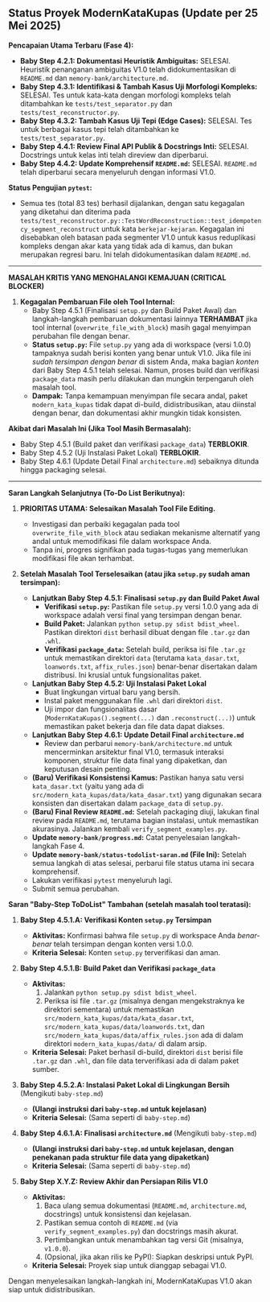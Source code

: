 ## Status Proyek ModernKataKupas (Update per 25 Mei 2025)

**Pencapaian Utama Terbaru (Fase 4):**

* **Baby Step 4.2.1: Dokumentasi Heuristik Ambiguitas:** SELESAI. Heuristik penanganan ambiguitas V1.0 telah didokumentasikan di `README.md` dan `memory-bank/architecture.md`.
* **Baby Step 4.3.1: Identifikasi & Tambah Kasus Uji Morfologi Kompleks:** SELESAI. Tes untuk kata-kata dengan morfologi kompleks telah ditambahkan ke `tests/test_separator.py` dan `tests/test_reconstructor.py`.
* **Baby Step 4.3.2: Tambah Kasus Uji Tepi (Edge Cases):** SELESAI. Tes untuk berbagai kasus tepi telah ditambahkan ke `tests/test_separator.py`.
* **Baby Step 4.4.1: Review Final API Publik & Docstrings Inti:** SELESAI. Docstrings untuk kelas inti telah direview dan diperbarui.
* **Baby Step 4.4.2: Update Komprehensif `README.md`:** SELESAI. `README.md` telah diperbarui secara menyeluruh dengan informasi V1.0.

**Status Pengujian `pytest`:**
* Semua tes (total 83 tes) berhasil dijalankan, dengan satu kegagalan yang diketahui dan diterima pada `tests/test_reconstructor.py::TestWordReconstruction::test_idempotency_segment_reconstruct` untuk kata `berkejar-kejaran`. Kegagalan ini disebabkan oleh batasan pada segmenter V1.0 untuk kasus reduplikasi kompleks dengan akar kata yang tidak ada di kamus, dan bukan merupakan regresi baru. Ini telah didokumentasikan dalam `README.md`.

---

**MASALAH KRITIS YANG MENGHALANGI KEMAJUAN (CRITICAL BLOCKER)**

1.  **Kegagalan Pembaruan File oleh Tool Internal:**
    * Baby Step 4.5.1 (Finalisasi `setup.py` dan Build Paket Awal) dan langkah-langkah pembaruan dokumentasi lainnya **TERHAMBAT** jika tool internal (`overwrite_file_with_block`) masih gagal menyimpan perubahan file dengan benar.
    * **Status `setup.py`:** File `setup.py` yang ada di workspace (versi 1.0.0) tampaknya sudah berisi konten yang benar untuk V1.0. Jika file ini *sudah tersimpan dengan benar* di sistem Anda, maka bagian *konten* dari Baby Step 4.5.1 telah selesai. Namun, proses build dan verifikasi `package_data` masih perlu dilakukan dan mungkin terpengaruh oleh masalah tool.
    * **Dampak:** Tanpa kemampuan menyimpan file secara andal, paket `modern_kata_kupas` tidak dapat di-build, didistribusikan, atau diinstal dengan benar, dan dokumentasi akhir mungkin tidak konsisten.

**Akibat dari Masalah Ini (Jika Tool Masih Bermasalah):**
* Baby Step 4.5.1 (Build paket dan verifikasi `package_data`) **TERBLOKIR**.
* Baby Step 4.5.2 (Uji Instalasi Paket Lokal) **TERBLOKIR**.
* Baby Step 4.6.1 (Update Detail Final `architecture.md`) sebaiknya ditunda hingga packaging selesai.

---

**Saran Langkah Selanjutnya (To-Do List Berikutnya):**

1.  **PRIORITAS UTAMA: Selesaikan Masalah Tool File Editing.**
    * Investigasi dan perbaiki kegagalan pada tool `overwrite_file_with_block` atau sediakan mekanisme alternatif yang andal untuk memodifikasi file dalam workspace Anda.
    * Tanpa ini, progres signifikan pada tugas-tugas yang memerlukan modifikasi file akan terhambat.

2.  **Setelah Masalah Tool Terselesaikan (atau jika `setup.py` sudah aman tersimpan):**
    * **Lanjutkan Baby Step 4.5.1: Finalisasi `setup.py` dan Build Paket Awal**
        * **Verifikasi `setup.py`:** Pastikan file `setup.py` versi 1.0.0 yang ada di workspace adalah versi final yang tersimpan dengan benar.
        * **Build Paket:** Jalankan `python setup.py sdist bdist_wheel`. Pastikan direktori `dist` berhasil dibuat dengan file `.tar.gz` dan `.whl`.
        * **Verifikasi `package_data`:** Setelah build, periksa isi file `.tar.gz` untuk memastikan direktori `data` (terutama `kata_dasar.txt`, `loanwords.txt`, `affix_rules.json`) benar-benar disertakan dalam distribusi. Ini krusial untuk fungsionalitas paket.
    * **Lanjutkan Baby Step 4.5.2: Uji Instalasi Paket Lokal**
        * Buat lingkungan virtual baru yang bersih.
        * Instal paket menggunakan file `.whl` dari direktori `dist`.
        * Uji impor dan fungsionalitas dasar (`ModernKataKupas().segment(...)` dan `.reconstruct(...)`) untuk memastikan paket bekerja dan file data dapat diakses.
    * **Lanjutkan Baby Step 4.6.1: Update Detail Final `architecture.md`**
        * Review dan perbarui `memory-bank/architecture.md` untuk mencerminkan arsitektur final V1.0, termasuk interaksi komponen, struktur file data final yang dipaketkan, dan keputusan desain penting.
    * **(Baru) Verifikasi Konsistensi Kamus:** Pastikan hanya satu versi `kata_dasar.txt` (yaitu yang ada di `src/modern_kata_kupas/data/kata_dasar.txt`) yang digunakan secara konsisten dan disertakan dalam `package_data` di `setup.py`.
    * **(Baru) Final Review `README.md`:** Setelah packaging diuji, lakukan final review pada `README.md`, terutama bagian instalasi, untuk memastikan akurasinya. Jalankan kembali `verify_segment_examples.py`.
    * **Update `memory-bank/progress.md`:** Catat penyelesaian langkah-langkah Fase 4.
    * **Update `memory-bank/status-todolist-saran.md` (File Ini):** Setelah semua langkah di atas selesai, perbarui file status utama ini secara komprehensif.
    * Lakukan verifikasi `pytest` menyeluruh lagi.
    * Submit semua perubahan.

**Saran "Baby-Step ToDoList" Tambahan (setelah masalah tool teratasi):**

1.  **Baby Step 4.5.1.A: Verifikasi Konten `setup.py` Tersimpan**
    * **Aktivitas:** Konfirmasi bahwa file `setup.py` di workspace Anda *benar-benar* telah tersimpan dengan konten versi 1.0.0.
    * **Kriteria Selesai:** Konten `setup.py` terverifikasi dan aman.

2.  **Baby Step 4.5.1.B: Build Paket dan Verifikasi `package_data`**
    * **Aktivitas:**
        1.  Jalankan `python setup.py sdist bdist_wheel`.
        2.  Periksa isi file `.tar.gz` (misalnya dengan mengekstraknya ke direktori sementara) untuk memastikan `src/modern_kata_kupas/data/kata_dasar.txt`, `src/modern_kata_kupas/data/loanwords.txt`, dan `src/modern_kata_kupas/data/affix_rules.json` ada di dalam direktori `modern_kata_kupas/data/` di dalam arsip.
    * **Kriteria Selesai:** Paket berhasil di-build, direktori `dist` berisi file `.tar.gz` dan `.whl`, dan file data terverifikasi ada di dalam paket sumber.

3.  **Baby Step 4.5.2.A: Instalasi Paket Lokal di Lingkungan Bersih** (Mengikuti `baby-step.md`)
    * **(Ulangi instruksi dari `baby-step.md` untuk kejelasan)**
    * **Kriteria Selesai:** (Sama seperti di `baby-step.md`)

4.  **Baby Step 4.6.1.A: Finalisasi `architecture.md`** (Mengikuti `baby-step.md`)
    * **(Ulangi instruksi dari `baby-step.md` untuk kejelasan, dengan penekanan pada struktur file data yang dipaketkan)**
    * **Kriteria Selesai:** (Sama seperti di `baby-step.md`)

5.  **Baby Step X.Y.Z: Review Akhir dan Persiapan Rilis V1.0**
    * **Aktivitas:**
        1.  Baca ulang semua dokumentasi (`README.md`, `architecture.md`, docstrings) untuk konsistensi dan kejelasan.
        2.  Pastikan semua contoh di `README.md` (via `verify_segment_examples.py`) dan docstrings masih akurat.
        3.  Pertimbangkan untuk menambahkan tag versi Git (misalnya, `v1.0.0`).
        4.  (Opsional, jika akan rilis ke PyPI): Siapkan deskripsi untuk PyPI.
    * **Kriteria Selesai:** Proyek siap untuk dianggap sebagai V1.0.

Dengan menyelesaikan langkah-langkah ini, ModernKataKupas V1.0 akan siap untuk didistribusikan.